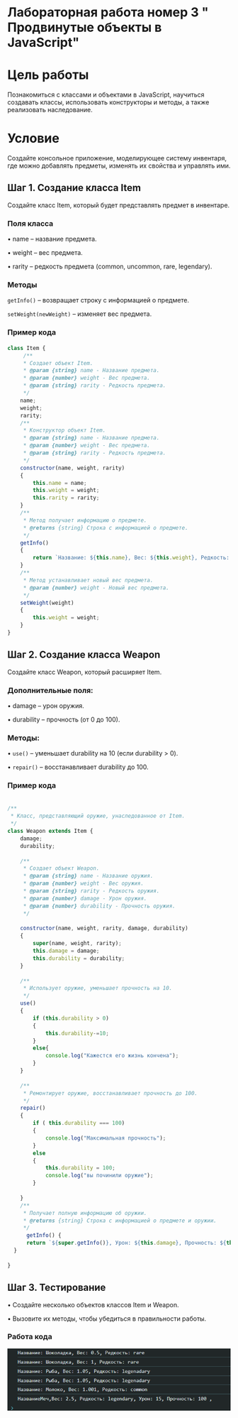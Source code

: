 # Лабораторная работа номер 3 " Продвинутые объекты в JavaScript"
# Цель работы

Познакомиться с классами и объектами в JavaScript, научиться создавать классы, использовать конструкторы и методы, а также реализовать наследование.

# Условие

Создайте консольное приложение, моделирующее систему инвентаря, где можно добавлять предметы, изменять их свойства и управлять ими.

## Шаг 1. Создание класса Item

Создайте класс Item, который будет представлять предмет в инвентаре.

### Поля класса 
•  name – название предмета.

• weight – вес предмета.

•  rarity – редкость предмета (common, uncommon, rare, legendary).

### Методы 
```getInfo()``` – возвращает строку с информацией о предмете.

```setWeight(newWeight)``` – изменяет вес предмета.
### Пример кода 
``` javaScript
class Item {
     /**
     * Создает объект Item.
     * @param {string} name - Название предмета.
     * @param {number} weight - Вес предмета.
     * @param {string} rarity - Редкость предмета.
     */
    name;
    weight;
    rarity;
    /**
     * Конструктор объект Item.
     * @param {string} name - Название предмета.
     * @param {number} weight - Вес предмета.
     * @param {string} rarity - Редкость предмета.
     */
    constructor(name, weight, rarity) 
    {
        this.name = name;
        this.weight = weight;
        this.rarity = rarity;
    }
    /**
     * Метод получает информацию о предмете.
     * @returns {string} Строка с информацией о предмете.
     */
    getInfo() 
    {
        return `Название: ${this.name}, Вес: ${this.weight}, Редкость: ${this.rarity}`;
    }
    /**
     * Метод устанавливает новый вес предмета.
     * @param {number} weight - Новый вес предмета.
     */
    setWeight(weight) 
    {
        this.weight = weight;
    }
}


```


## Шаг 2. Создание класса Weapon

Создайте класс Weapon, который расширяет Item.

### Дополнительные поля:
•  damage – урон оружия.

•  durability – прочность (от 0 до 100).

### Методы: 

•  ```use()``` – уменьшает durability на 10 (если durability > 0).

•  ```repair()``` – восстанавливает durability до 100.

### Пример кода 
``` javaScript 
   
/**
 * Класс, представляющий оружие, унаследованное от Item.
 */
class Weapon extends Item {
    damage;
    durability;

    /**
     * Создает объект Weapon.
     * @param {string} name - Название оружия.
     * @param {number} weight - Вес оружия.
     * @param {string} rarity - Редкость оружия.
     * @param {number} damage - Урон оружия.
     * @param {number} durability - Прочность оружия.
     */

    constructor(name, weight, rarity, damage, durability)
    {
        super(name, weight, rarity);
        this.damage = damage;
        this.durability = durability;
    }

    /**
     * Использует оружие, уменьшает прочность на 10.
     */
    use()
    {
        if (this.durability > 0)
        {
            this.durability-=10;
        }
        else{
            console.log("Кажестся его жизнь кончена");
        }
    }

    /**
     * Ремонтирует оружие, восстанавливает прочность до 100.
     */
    repair() 
    {
        if ( this.durability === 100)
        {
            console.log("Максимальная прочность");
        }
        else
        {
            this.durability = 100;
            console.log("вы починили оружие");
        }
        
    }
    /**
     * Получает полную информацию об оружии.
     * @returns {string} Строка с информацией о предмете и оружии.
     */
      getInfo() {
      return `${super.getInfo()}, Урон: ${this.damage}, Прочность: ${this.durability}`;
  }

}
```


## Шаг 3. Тестирование

•  Создайте несколько объектов классов Item и Weapon.

•  Вызовите их методы, чтобы убедиться в правильности работы.

### Работа кода

![alt text muahahahahah](img/Screenshot_2.png)